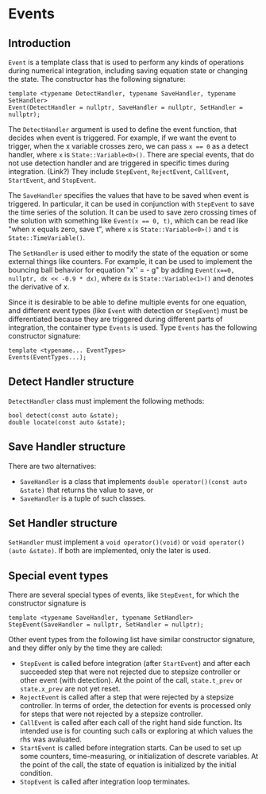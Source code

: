 # Events        

## Introduction

```Event``` is a template class that is used to perform any kinds of operations during numerical integration, including saving equation state or changing the state. The constructor has the following signature:

```
template <typename DetectHandler, typename SaveHandler, typename SetHandler>
Event(DetectHandler = nullptr, SaveHandler = nullptr, SetHandler = nullptr);
```

The ```DetectHandler``` argument is used to define the event function, that decides when event is triggered. For example, if we want the event to trigger, when the x variable crosses zero, we can pass ```x == 0``` as a detect handler, where ```x``` is ```State::Variable<0>()```. There are special events, that do not use detection handler and are triggered in specific times during integration. (Link?) They include ```StepEvent```, ```RejectEvent```, ```CallEvent```, ```StartEvent```, and ```StopEvent```.

The ```SaveHandler``` specifies the values that have to be saved when event is triggered. In particular, it can be used in conjunction with ```StepEvent``` to save the time series of the solution. It can be used to save zero crossing times of the solution with something like ```Event(x == 0, t)```, which can be read like "when x equals zero, save t", where ```x``` is ```State::Variable<0>()``` and ```t``` is ```State::TimeVariable()```.

The ```SetHandler``` is used either to modify the state of the equation or some external things like counters. For example, it can be used to implement the bouncing ball behavior for equation "x'' = - g" by adding ```Event(x==0, nullptr, dx << -0.9 * dx)```, where ```dx``` is ```State::Variable<1>()``` and denotes the derivative of x.

Since it is desirable to be able to define multiple events for one equation, and different event types (like ```Event``` with detection or ```StepEvent```) must be differentiated because they are triggered during different parts of integration, the container type ```Events``` is used. Type ```Events``` has the following constructor signature:
```
template <typename... EventTypes>
Events(EventTypes...);
```

## Detect Handler structure

```DetectHandler``` class must implement the following methods:

```
bool detect(const auto &state); 
double locate(const auto &state);
```


## Save Handler structure

There are two alternatives:
- ```SaveHandler``` is a class that implements ```double operator()(const auto &state)``` that returns the value to save, or
- ```SaveHandler``` is a tuple of such classes.

## Set Handler structure

```SetHandler``` must implement a ```void operator()(void)``` or ```void operator()(auto &state)```. If both are implemented, only the later is used.

## Special event types

There are several special types of events, like ```StepEvent```, for which the constructor signature is

```
template <typename SaveHandler, typename SetHandler>
StepEvent(SaveHandler = nullptr, SetHandler = nullptr);
```

Other event types from the following list have similar constructor signature, and they differ only by the time they are called:
- ```StepEvent``` is called before integration (after ```StartEvent```) and after each succeeded step that were not rejected due to stepsize controller or other event (with detection). At the point of the call, ```state.t_prev``` or ```state.x_prev``` are not yet reset.
- ```RejectEvent``` is called after a step that were rejected by a stepsize controller. In terms of order, the detection for events is processed only for steps that were not rejected by a stepsize controller.
- ```CallEvent``` is called after each call of the right hand side function. Its intended use is for counting such calls or exploring at which values the rhs was avaluated.
- ```StartEvent``` is called before integration starts. Can be used to set up some counters, time-measuring, or initialization of descrete variables. At the point of the call, the state of equation is initialized by the initial condition.
- ```StopEvent``` is called after integration loop terminates.


